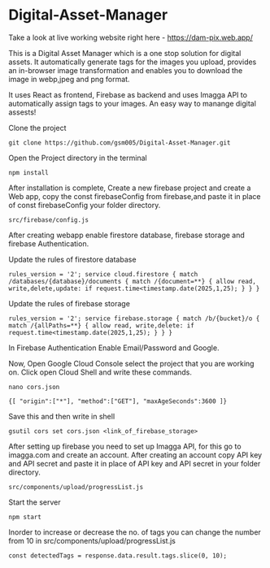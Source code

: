 # Digital-Asset-Manager

Take a look at live working website right here - https://dam-pix.web.app/

This is a Digital Asset Manager which is a one stop solution for digital assets. It automatically generate tags for the images you upload, provides an in-browser image transformation and enables you to download the image in webp,jpeg and png format.

It uses React as frontend, Firebase as backend and uses Imagga API to automatically assign tags to your images. An easy way to manange digital assests!

Clone the project 

`git clone https://github.com/gsm005/Digital-Asset-Manager.git`

Open the Project directory in the terminal
  
`npm install`

After installation is complete, Create a new firebase project and create a Web app, copy the const firebaseConfig from firebase,and paste it in place of const firebaseConfig your folder directory.

`src/firebase/config.js`

After creating webapp enable firestore database, firebase storage and firebase Authentication.

Update the rules of firestore database

`rules_version = '2';
service cloud.firestore {
  match /databases/{database}/documents {
    match /{document=**} {
      allow read, write,delete,update: if request.time<timestamp.date(2025,1,25);
    }
  }
}`


Update the rules of firebase storage

`rules_version = '2';
service firebase.storage {
  match /b/{bucket}/o {
    match /{allPaths=**} {
      allow read, write,delete: if request.time<timestamp.date(2025,1,25);
    }
  }
}`


In Firebase Authentication Enable Email/Password  and Google.

Now, Open Google Cloud Console select the project that you are working on. Click open Cloud Shell and write these commands.

`nano cors.json`

`{[
"origin":["*"],
"method":["GET"],
"maxAgeSeconds":3600
]}`

Save this and then write in shell

`gsutil cors set cors.json <link_of_firebase_storage>`

After setting up firebase you need to set up Imagga API, for this go to imagga.com and create an account. After creating an account copy API key and API secret and paste it in place of API key and API secret in your folder directory.

`src/components/upload/progressList.js`

Start the server

  `npm start`

Inorder to increase or decrease the no. of tags you can change the number from 10 in src/components/upload/progressList.js
  
  `const detectedTags = response.data.result.tags.slice(0, 10);`
